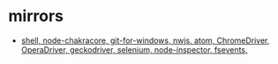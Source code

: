 # mirrors

- [shell, node-chakracore, git-for-windows, nwjs, atom, ChromeDriver, OperaDriver, geckodriver, selenium, node-inspector, fsevents,](https://npm.taobao.org/mirrors/)
